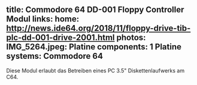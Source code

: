 title: Commodore 64 DD-001 Floppy Controller Modul
links:
    home: http://news.ide64.org/2018/11/floppy-drive-tib-plc-dd-001-drive-2001.html
photos:
    IMG_5264.jpeg: Platine
components:
    1 Platine
systems:
    Commodore 64
---
Diese Modul erlaubt das Betreiben eines PC 3.5" Diskettenlaufwerks am C64.
